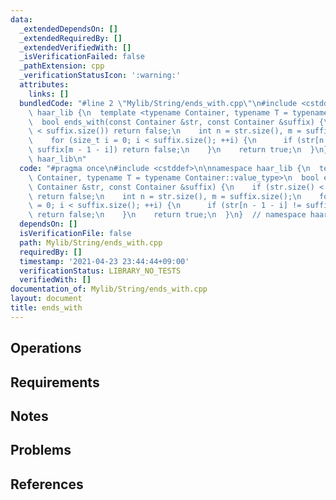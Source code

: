 ```yaml
---
data:
  _extendedDependsOn: []
  _extendedRequiredBy: []
  _extendedVerifiedWith: []
  _isVerificationFailed: false
  _pathExtension: cpp
  _verificationStatusIcon: ':warning:'
  attributes:
    links: []
  bundledCode: "#line 2 \"Mylib/String/ends_with.cpp\"\n#include <cstddef>\n\nnamespace\
    \ haar_lib {\n  template <typename Container, typename T = typename Container::value_type>\n\
    \  bool ends_with(const Container &str, const Container &suffix) {\n    if (str.size()\
    \ < suffix.size()) return false;\n    int n = str.size(), m = suffix.size();\n\
    \    for (size_t i = 0; i < suffix.size(); ++i) {\n      if (str[n - 1 - i] !=\
    \ suffix[m - 1 - i]) return false;\n    }\n    return true;\n  }\n}  // namespace\
    \ haar_lib\n"
  code: "#pragma once\n#include <cstddef>\n\nnamespace haar_lib {\n  template <typename\
    \ Container, typename T = typename Container::value_type>\n  bool ends_with(const\
    \ Container &str, const Container &suffix) {\n    if (str.size() < suffix.size())\
    \ return false;\n    int n = str.size(), m = suffix.size();\n    for (size_t i\
    \ = 0; i < suffix.size(); ++i) {\n      if (str[n - 1 - i] != suffix[m - 1 - i])\
    \ return false;\n    }\n    return true;\n  }\n}  // namespace haar_lib\n"
  dependsOn: []
  isVerificationFile: false
  path: Mylib/String/ends_with.cpp
  requiredBy: []
  timestamp: '2021-04-23 23:44:44+09:00'
  verificationStatus: LIBRARY_NO_TESTS
  verifiedWith: []
documentation_of: Mylib/String/ends_with.cpp
layout: document
title: ends_with
---
```


## Operations

## Requirements

## Notes

## Problems

## References
